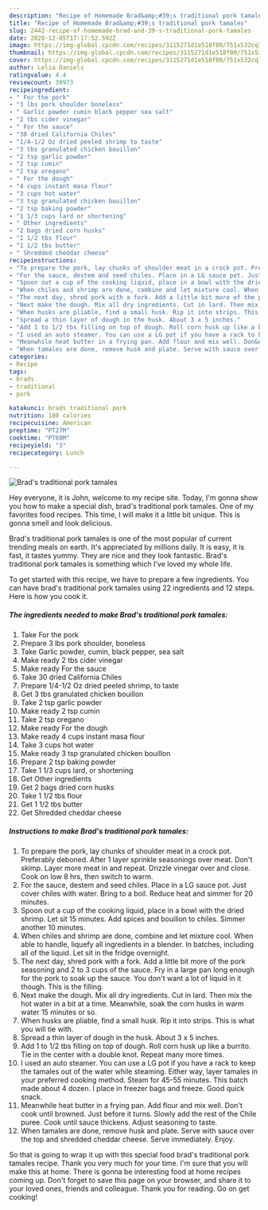 ```yaml
---
description: "Recipe of Homemade Brad&amp;#39;s traditional pork tamales"
title: "Recipe of Homemade Brad&amp;#39;s traditional pork tamales"
slug: 2442-recipe-of-homemade-brad-and-39-s-traditional-pork-tamales
date: 2020-12-05T17:17:52.592Z
image: https://img-global.cpcdn.com/recipes/3115271d1e518f00/751x532cq70/brads-traditional-pork-tamales-recipe-main-photo.jpg
thumbnail: https://img-global.cpcdn.com/recipes/3115271d1e518f00/751x532cq70/brads-traditional-pork-tamales-recipe-main-photo.jpg
cover: https://img-global.cpcdn.com/recipes/3115271d1e518f00/751x532cq70/brads-traditional-pork-tamales-recipe-main-photo.jpg
author: Lelia Daniels
ratingvalue: 4.4
reviewcount: 39973
recipeingredient:
- " For the pork"
- "3 lbs pork shoulder boneless"
- " Garlic powder cumin black pepper sea salt"
- "2 tbs cider vinegar"
- " For the sauce"
- "30 dried California Chiles"
- "1/4-1/2 Oz dried peeled shrimp to taste"
- "3 tbs granulated chicken bouillon"
- "2 tsp garlic powder"
- "2 tsp cumin"
- "2 tsp oregano"
- " For the dough"
- "4 cups instant masa flour"
- "3 cups hot water"
- "3 tsp granulated chicken bouillon"
- "2 tsp baking powder"
- "1 1/3 cups lard or shortening"
- " Other ingredients"
- "2 bags dried corn husks"
- "1 1/2 tbs flour"
- "1 1/2 tbs butter"
- " Shredded cheddar cheese"
recipeinstructions:
- "To prepare the pork, lay chunks of shoulder meat in a crock pot. Preferably deboned. After 1 layer sprinkle seasonings over meat. Don&#39;t skimp. Layer more meat in and repeat. Drizzle vinegar over and close. Cook on low 8 hrs, then switch to warm."
- "For the sauce, destem and seed chiles. Place in a LG sauce pot. Just cover chiles with water. Bring to a boil. Reduce heat and simmer for 20 minutes."
- "Spoon out a cup of the cooking liquid, place in a bowl with the dried shrimp. Let sit 15 minutes. Add spices and bouillon to chiles. Simmer another 10 minutes."
- "When chiles and shrimp are done, combine and let mixture cool. When able to handle, liquefy all ingredients in a blender. In batches, including all of the liquid. Let sit in the fridge overnight."
- "The next day, shred pork with a fork. Add a little bit more of the pork seasoning and 2 to 3 cups of the sauce. Fry in a large pan long enough for the pork to soak up the sauce. You don&#39;t want a lot of liquid in it though. This is the filling."
- "Next make the dough. Mix all dry ingredients. Cut in lard. Then mix the hot water in a bit at a time. Meanwhile, soak the corn husks in warm water 15 minutes or so."
- "When husks are pliable, find a small husk. Rip it into strips. This is what you will tie with."
- "Spread a thin layer of dough in the husk. About 3 x 5 inches."
- "Add 1 to 1/2 tbs filling on top of dough. Roll corn husk up like a burrito. Tie in the center with a double knot. Repeat many more times."
- "I used an auto steamer. You can use a LG pot if you have a rack to keep the tamales out of the water while steaming. Either way, layer tamales in your preferred cooking method. Steam for 45-55 minutes. This batch made about 4 dozen. I place in freezer bags and freeze. Good quick snack."
- "Meanwhile heat butter in a frying pan. Add flour and mix well. Don&#39;t cook until browned. Just before it turns. Slowly add the rest of the Chile puree. Cook until sauce thickens. Adjust seasoning to taste."
- "When tamales are done, remove husk and plate. Serve with sauce over the top and shredded cheddar cheese. Serve immediately. Enjoy."
categories:
- Recipe
tags:
- brads
- traditional
- pork

katakunci: brads traditional pork 
nutrition: 180 calories
recipecuisine: American
preptime: "PT27M"
cooktime: "PT60M"
recipeyield: "3"
recipecategory: Lunch

---
```



![Brad&#39;s traditional pork tamales](https://img-global.cpcdn.com/recipes/3115271d1e518f00/751x532cq70/brads-traditional-pork-tamales-recipe-main-photo.jpg)

Hey everyone, it is John, welcome to my recipe site. Today, I'm gonna show you how to make a special dish, brad&#39;s traditional pork tamales. One of my favorites food recipes. This time, I will make it a little bit unique. This is gonna smell and look delicious.

Brad&#39;s traditional pork tamales is one of the most popular of current trending meals on earth. It's appreciated by millions daily. It is easy, it is fast, it tastes yummy. They are nice and they look fantastic. Brad&#39;s traditional pork tamales is something which I've loved my whole life.




To get started with this recipe, we have to prepare a few ingredients. You can have brad&#39;s traditional pork tamales using 22 ingredients and 12 steps. Here is how you cook it.

<!--inarticleads1-->

##### The ingredients needed to make Brad&#39;s traditional pork tamales:

1. Take  For the pork
1. Prepare 3 lbs pork shoulder, boneless
1. Take  Garlic powder, cumin, black pepper, sea salt
1. Make ready 2 tbs cider vinegar
1. Make ready  For the sauce
1. Take 30 dried California Chiles
1. Prepare 1/4-1/2 Oz dried peeled shrimp, to taste
1. Get 3 tbs granulated chicken bouillon
1. Take 2 tsp garlic powder
1. Make ready 2 tsp cumin
1. Take 2 tsp oregano
1. Make ready  For the dough
1. Make ready 4 cups instant masa flour
1. Take 3 cups hot water
1. Make ready 3 tsp granulated chicken bouillon
1. Prepare 2 tsp baking powder
1. Take 1 1/3 cups lard, or shortening
1. Get  Other ingredients
1. Get 2 bags dried corn husks
1. Take 1 1/2 tbs flour
1. Get 1 1/2 tbs butter
1. Get  Shredded cheddar cheese




<!--inarticleads2-->

##### Instructions to make Brad&#39;s traditional pork tamales:

1. To prepare the pork, lay chunks of shoulder meat in a crock pot. Preferably deboned. After 1 layer sprinkle seasonings over meat. Don&#39;t skimp. Layer more meat in and repeat. Drizzle vinegar over and close. Cook on low 8 hrs, then switch to warm.
1. For the sauce, destem and seed chiles. Place in a LG sauce pot. Just cover chiles with water. Bring to a boil. Reduce heat and simmer for 20 minutes.
1. Spoon out a cup of the cooking liquid, place in a bowl with the dried shrimp. Let sit 15 minutes. Add spices and bouillon to chiles. Simmer another 10 minutes.
1. When chiles and shrimp are done, combine and let mixture cool. When able to handle, liquefy all ingredients in a blender. In batches, including all of the liquid. Let sit in the fridge overnight.
1. The next day, shred pork with a fork. Add a little bit more of the pork seasoning and 2 to 3 cups of the sauce. Fry in a large pan long enough for the pork to soak up the sauce. You don&#39;t want a lot of liquid in it though. This is the filling.
1. Next make the dough. Mix all dry ingredients. Cut in lard. Then mix the hot water in a bit at a time. Meanwhile, soak the corn husks in warm water 15 minutes or so.
1. When husks are pliable, find a small husk. Rip it into strips. This is what you will tie with.
1. Spread a thin layer of dough in the husk. About 3 x 5 inches.
1. Add 1 to 1/2 tbs filling on top of dough. Roll corn husk up like a burrito. Tie in the center with a double knot. Repeat many more times.
1. I used an auto steamer. You can use a LG pot if you have a rack to keep the tamales out of the water while steaming. Either way, layer tamales in your preferred cooking method. Steam for 45-55 minutes. This batch made about 4 dozen. I place in freezer bags and freeze. Good quick snack.
1. Meanwhile heat butter in a frying pan. Add flour and mix well. Don&#39;t cook until browned. Just before it turns. Slowly add the rest of the Chile puree. Cook until sauce thickens. Adjust seasoning to taste.
1. When tamales are done, remove husk and plate. Serve with sauce over the top and shredded cheddar cheese. Serve immediately. Enjoy.




So that is going to wrap it up with this special food brad&#39;s traditional pork tamales recipe. Thank you very much for your time. I'm sure that you will make this at home. There is gonna be interesting food at home recipes coming up. Don't forget to save this page on your browser, and share it to your loved ones, friends and colleague. Thank you for reading. Go on get cooking!
